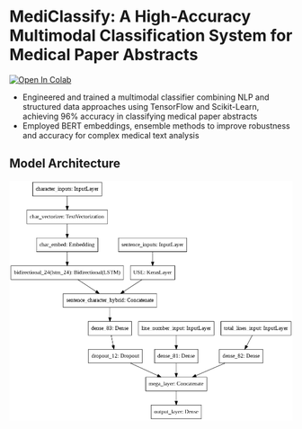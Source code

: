 # MediClassify: A High-Accuracy Multimodal Classification System for Medical Paper Abstracts

<a href="https://colab.research.google.com/github/RohitGanji/medical-paper-abstract-classification/blob/main/Medical_Paper_Abstracts_Classification_using_NLP.ipynb" target="_parent"><img src="https://colab.research.google.com/assets/colab-badge.svg" alt="Open In Colab"/></a>

<ul>
  <li>
    Engineered and trained a multimodal classifier combining NLP and structured data approaches using TensorFlow and Scikit-Learn, achieving 96% accuracy in classifying medical paper abstracts
  </li>
  <li>
     Employed BERT embeddings, ensemble methods to improve robustness and accuracy for complex medical text analysis
  </li>
</ul>


## Model Architecture
![](model_architecture.png)
